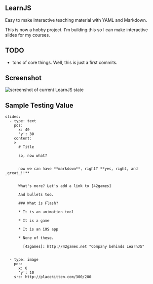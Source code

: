 ## LearnJS

Easy to make interactive teaching material with YAML and Markdown.

This is now a hobby project. I'm building this so I can make interactive slides for my courses.

## TODO

- tons of core things. Well, this is just a first commits.

## Screenshot
![screenshot of current LearnJS state](http://d.pr/i/Rgyg+)

## Sample Testing Value

	slides:
	  - type: text
	    pos: 
	      x: 40
	      'y': 30
	    content:
	    >
	      # Title
	      
	      so, now what? 
	      
	
	      now we can have **markdown**, right? **yes, right, and _great_!!**
	      
	      
	      What's more? Let's add a link to [42games] 
	
	      And bullets too.
	      
	      ### What is Flash?
	      
	      * It is an animation tool
	      
	      * It is a game
	      
	      * It is an iOS app
	      
	      * None of these.
	
	        [42games]: http://42games.net "Company behinds LearnJS"
	
	
	  - type: image
	    pos: 
	      x: 0
	      'y': 10
	    src: http://placekitten.com/300/200
